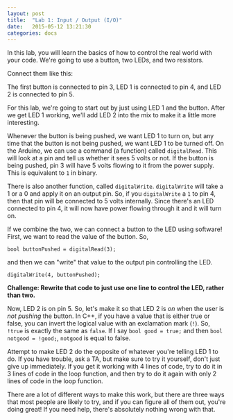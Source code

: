 ```yaml
---
layout: post
title:  "Lab 1: Input / Output (I/O)"
date:   2015-05-12 13:21:30
categories: docs
---
```


In this lab, you will learn the basics of how to control the real world with your code. We're going to use a button, two LEDs, and two resistors.

Connect them like this:
<Fritzing diagram goes here>

The first button is connected to pin 3, LED 1 is connected to pin 4, and LED 2 is connected to pin 5.

For this lab, we're going to start out by just using LED 1 and the button. After we get LED 1 working, we'll add LED 2 into the mix to make it a little more interesting.

Whenever the button is being pushed, we want LED 1 to turn on, but any time that the button is not being pushed, we want LED 1 to be turned off. On the Arduino, we can use a command (a function) called `digitalRead`. This will look at a pin and tell us whether it sees 5 volts or not. If the button is being pushed, pin 3 will have 5 volts flowing to it from the power supply. This is equivalent to `1` in binary.

There is also another function, called `digitalWrite`. `digitalWrite` will take a 1 or a 0 and apply it on an output pin. So, if you `digitalWrite` a `1` to pin 4, then that pin will be connected to 5 volts internally. Since there's an LED connected to pin 4, it will now have power flowing through it and it will turn on.

If we combine the two, we can connect a button to the LED using software! First, we want to read the value of the button. So,

    bool buttonPushed = digitalRead(3);

and then we can "write" that value to the output pin controlling the LED.

    digitalWrite(4, buttonPushed);

**Challenge: Rewrite that code to just use one line to control the LED, rather than two.**

Now, LED 2 is on pin 5. So, let's make it so that LED 2 is *on* when the user is *not pushing* the button. In C++, if you have a value that is either true or false, you can invert the logical value with an exclamation mark (`!`). So, `!true` is exactly the same as `false`. If I say `bool good = true;` and then `bool notgood = !good;`, `notgood` is equal to false.

Attempt to make LED 2 do the opposite of whatever you're telling LED 1 to do. If you have trouble, ask a TA, but make sure to try it yourself, don't just give up immediately. If you get it working with 4 lines of code, try to do it in 3 lines of code in the loop function, and then try to do it again with only 2 lines of code in the loop function.

There are a lot of different ways to make this work, but there are three ways that most people are likely to try, and if you can figure all of them out, you're doing great! If you need help, there's absolutely nothing wrong with that.
